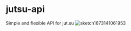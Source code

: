 # jutsu-api
Simple and flexible API for jut.su 
![sketch1673141061953](https://user-images.githubusercontent.com/65429873/211176796-f799629b-1b00-43e2-94da-6e43a6e63151.png)
